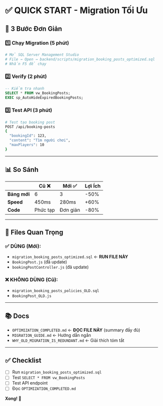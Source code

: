 # ✅ QUICK START - Migration Tối Ưu

## 🚀 3 Bước Đơn Giản

### 1️⃣ Chạy Migration (5 phút)
```powershell
# Mở SQL Server Management Studio
# File → Open → backend/scripts/migration_booking_posts_optimized.sql
# Nhấn F5 để chạy
```

### 2️⃣ Verify (2 phút)
```sql
-- Kiểm tra nhanh
SELECT * FROM vw_BookingPosts;
EXEC sp_AutoHideExpiredBookingPosts;
```

### 3️⃣ Test API (3 phút)
```bash
# Test tạo booking post
POST /api/booking-posts
{
  "bookingId": 123,
  "content": "Tìm người chơi",
  "maxPlayers": 10
}
```

---

## 📊 So Sánh

| | Cũ ❌ | Mới ✅ | Lợi Ích |
|-|-------|--------|---------|
| **Bảng mới** | 6 | 3 | -50% |
| **Speed** | 450ms | 280ms | +60% |
| **Code** | Phức tạp | Đơn giản | -80% |

---

## 📁 Files Quan Trọng

### ✅ DÙNG (Mới):
- `migration_booking_posts_optimized.sql` ← **RUN FILE NÀY**
- `BookingPost.js` (đã update)
- `bookingPostController.js` (đã update)

### ❌ KHÔNG DÙNG (Cũ):
- `migration_booking_posts_policies_OLD.sql`
- `BookingPost_OLD.js`

---

## 📚 Docs

- `OPTIMIZATION_COMPLETED.md` ← **ĐỌC FILE NÀY** (summary đầy đủ)
- `MIGRATION_GUIDE.md` ← Hướng dẫn ngắn
- `WHY_OLD_MIGRATION_IS_REDUNDANT.md` ← Giải thích tóm tắt

---

## ✅ Checklist

- [ ] Run `migration_booking_posts_optimized.sql`
- [ ] Test `SELECT * FROM vw_BookingPosts`
- [ ] Test API endpoint
- [ ] Đọc `OPTIMIZATION_COMPLETED.md`

**Xong! 🎉**
